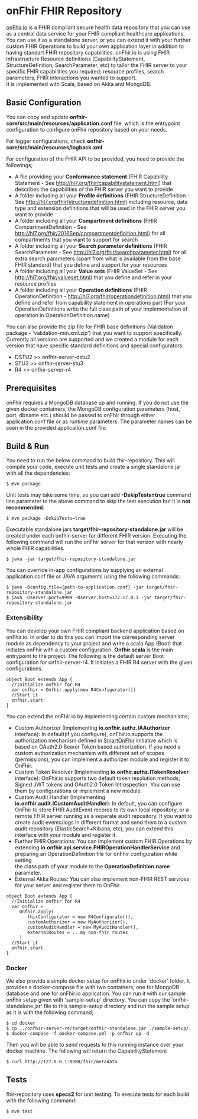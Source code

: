 # onFhir FHIR Repository
[onFhir.io](http://onfhir.io) is a FHIR compliant secure health data repository that you can use as a central data service for your FHIR compliant healthcare applications. 
You can use it as a standalone server, or you can extend it with your further custom FHIR Operations to build your own application layer in addition to having standart FHIR repository capabilities. 
onFhir.io is using FHIR Infrastructure Resource definitions (CapabilityStatement, StructureDefinition, SearchParameter, etc) to tailor 
the FHIR server to your specific FHIR capabilities you required; resource profiles, search parameters, FHIR interactions you wanted to support.     
It is implemented with Scala, based on Akka and MongoDB. 

## Basic Configuration
You can copy and update **onfhir-core/src/main/resources/application.conf** file, which is the entrypoint configuration to configure onFhir repository based on your needs.

For logger configurations, check **onfhir-core/src/main/resources/logback.xml**

For configuration of the FHIR API to be provided, you need to provide the followings;
* A file providing your **Conformance statement** (FHIR Capability Statement - See http://hl7.org/fhir/capabilitystatement.html) that describes the capabilities of the FHIR server you want to provide
* A folder including all your **Profile definitions** (FHIR StructureDefinition - See http://hl7.org/fhir/structuredefinition.html) including resource, data type and extension definitions that will be used in the FHIR server you want to provide
* A folder including all your **Compartment definitions** (FHIR CompartmentDefinition - See http://hl7.org/fhir/2016Sep/compartmentdefinition.html) for all compartments that you want to support for search
* A folder including all your **Search parameter definitions** (FHIR SearchParameter - See http://hl7.org/fhir/searchparameter.html) for all extra search parameters (apart from what is available from the base FHIR standard) that you define and support for your resources
* A folder including all your **Value sets** (FHIR ValueSet - See http://hl7.org/fhir/valueset.html) that you define and refer in your resource profiles
* A folder including all your **Operation definitions** (FHIR OperationDefinition - http://hl7.org/fhir/operationdefinition.html) that you define and refer from capability statement in operations part (For your OperationDefinitions write the full class path of your implementation of operation in OperationDefinition.name)

You can also provide the zip file for FHIR base definitions (Validation package - 'validation-min.xml.zip') that you want to support specifically. 
Currently all versions are supported and we created a module for each version that have specific standard definitions and special configurators. 
* DSTU2 >> onfhir-server-dstu2
* STU3  >> onfhir-server-stu3
* R4    >> onfhir-server-r4

## Prerequisites
onFhir requires a MongoDB database up and running. If you do not use the given docker containers, the MongoDB configuration parameters (host, port, dbname etc.)
should be passed to onFhir through either application.conf file or as runtime parameters. The parameter names can be seen in the provided application.conf file.

## Build & Run

You need to run the below command to build fhir-repository. This will compile 
your code, execute unit tests and create a single standalone jar with all the dependencies:
```
$ mvn package
```

Unit tests may take some time, so you can add **-DskipTests=true** command line parameter 
to the above command to skip the test execution but it is **not recommended**:
```
$ mvn package -DskipTests=true
```

Executable standalone jars **target/fhir-repository-standalone.jar**  will be created under each onfhir-server for 
different FHIR version. Executing the following command will run the onFhir server for that version with nearly whole FHIR 
capabilities.
```
$ java -jar target/fhir-repository-standalone.jar
```

You can override in-app configurations by supplying an external application.conf file or JAVA arguments
using the following commands:
```
$ java -Dconfig.file={path-to-application.conf} -jar target/fhir-repository-standalone.jar
$ java -Dserver.port=9999 -Dserver.host=172.17.0.1 -jar target/fhir-repository-standalone.jar
```

### Extensibility
You can develop your own FHIR compliant backend application based on onFhir.io. In order to do this you can import the 
corresponding server module as dependency to your project and write a scala App (Boot) that initiates onFhir with a 
custom configuration. **Onfhir.scala** is the main entrypoint to the project. The following is the default server Boot 
configuration for onfhir-server-r4. It initiates a FHIR R4 server with the given configurations. 
```
object Boot extends App {
  //Initialize onfhir for R4
  var onfhir = Onfhir.apply(new R4Configurator())
  //Start it
  onfhir.start
}
```
You can extend the onFhir.io by implementing certain custom mechanisms; 
* Custom Authorizer (Implementing **io.onfhir.authz.IAAuthorizer** interface): In default(if you configure), onFhir.io 
supports the authorization mechanism defined in [SmartOnFhir](https://docs.smarthealthit.org/authorization/) initiative 
which is based on OAuth2.0 Bearer Token based authorization. If you need a custom authorization mechanism with different set of 
scopes (permissions), you can implement a authorizer module and register it to OnFhir. 
* Custom Token Resolver (Implementing **io.onfhir.authz.ITokenResolver** interface): OnFhir.io supports two default token 
resolution methods; Signed JWT tokens and OAuth2.0 Token Introspection. You can use them by configurations or implement a new module. 
* Custom Audit Handler (Implementing **io.onfhir.audit.ICustomAuditHandler**): In default, you can configure OnFhir 
to store FHIR AuditEvent records to its own local repository, or a remote FHIR server running as a seperate audit repository. 
If you want to create audit events/logs in different format and send them to a custom audit repository (ElasticSearch+Kibana, etc),
you can extend this interface with your module and register it.
* Further FHIR Operations: You can implement custom FHIR Operations by extending **io.onfhir.api.service.FHIROperationHandlerService** and preparing an OperationDefinition file for onFhir configuration while setting  
the class path of your module to the **OperationDefinition.name** parameter.  
* External Akka Routes: You can also implement non-FHIR REST services for your server and register them to OnFhir. 

```
object Boot extends App {
  //Initialize onfhir for R4
  var onfhir = 
     Onfhir.apply(
        fhirConfigurator = new R4Configurator(),
        customAuthorizer = new MyAuthorizer(),
        customAuditHandler = new MyAuditHandler(),
        externalRoutes = ...my non-fhir routes 
     )
  //Start it
  onfhir.start
}
```
      
### Docker
We also provide a simple docker setup for onFhir.io under 'docker' folder. It provides a docker-compose file with 
two containers; one for MongoDB database and one for onFhir.io application. You can run it with our sample onFhir setup given with 'sample-setup' directory.
You can copy the 'onfhir-standalone.jar' file to this sample-setup directory and run the sample setup as it is with the following command;  

```
$ cd docker
$ cp ../onfhir-server-r4/target/onfhir-standalone.jar ./sample-setup/.
$ docker-compose -f docker-compose.yml -p onfhir up -d
```

Then you will be able to send requests to this running instance over your docker machine. The following will return the CapabilityStatement
```
$ curl http://127.0.0.1:8080/fhir/metadata
```

## Tests 

fhir-repository uses **specs2** for unit testing. To execute tests for each build with 
the following command:
```
$ mvn test
```
